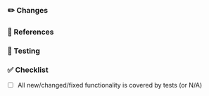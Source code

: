 <!--
⚠️ Please do not report security vulnerabilities here. The Responsible Disclosure Program details the procedure for disclosing security issues: https://auth0.com/responsible-disclosure-policy
ℹ️ For general support or usage questions, use the Auth0 Community forums or raise a support ticket.

Please read through the template below and answer all relevant sections. Your additional work here is greatly appreciated and will help us respond as quickly as possible.

By submitting a Pull Request to this repository, you agree to the terms within the Auth0 Code of Conduct: https://github.com/auth0/open-source-template/blob/master/CODE-OF-CONDUCT.md.
-->

### ✏️ Changes

<!-- 
Please describe both what is changing and why this is important. Include:

- Types and methods added, deleted, or changed
- A summary of usage if this is a new feature
-->

### 📎 References

<!-- 
Please include relevant links supporting this change such as a:

- GitHub issue/PR number addressed or fixed
- Auth0 Community post
- StackOverflow answer
- Related pull requests/issues from other repos

If there are no references, simply delete this section.
-->

### 🎯 Testing

<!-- 
Describe how this can be tested by reviewers. Be specific about anything not tested and why. Tests must be added for all new functionality. Existing tests must be updated for all changed/fixed functionality, where applicable. All the tests must complete without errors.

Please include any manual steps for testing end-to-end, or for testing functionality not covered by unit tests.
-->

### ✅ Checklist

<!-- 
⚠️ This is required. Pull Requests with an incomplete or missing checklist will be unceremoniously closed.
-->

- [ ] All new/changed/fixed functionality is covered by tests (or N/A)
